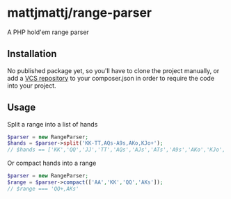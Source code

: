 # mattjmattj/range-parser

A PHP hold'em range parser

## Installation

No published package yet, so you'll have to clone the project manually, or add a
[VCS repository](https://getcomposer.org/doc/05-repositories.md#vcs) to your composer.json
in order to require the code into your project.

## Usage

Split a range into a list of hands

```php
$parser = new RangeParser;
$hands = $parser->split('KK-TT,AQs-A9s,AKo,KJo+');
// $hands == ['KK','QQ','JJ','TT','AQs','AJs','ATs','A9s','AKo','KJo','KQo']
```

Or compact hands into a range

```php
$parser = new RangeParser;
$range = $parser->compact(['AA','KK','QQ','AKs']);
// $range === 'QQ+,AKs'
```